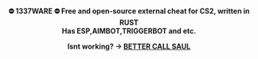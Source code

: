 <h4 align="center">
  ⛔ 1337WARE ⛔
Free and open-source external cheat for CS2, written in RUST
<summary>Has ESP,AIMBOT,TRIGGERBOT and etc.</summary>

**Isnt working?** -> [**__BETTER CALL SAUL__**](https://t.me/OneThreeThreeSevenWare_bot)
</h4>
